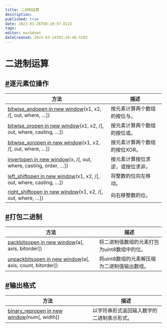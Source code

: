 ```yaml
---
title: 二进制运算
description: 
published: true
date: 2023-03-26T08:10:57.812Z
tags: 
editor: markdown
dateCreated: 2023-03-14T02:29:46.529Z
---
```


# 二进制运算

## [#](https://www.numpy.org.cn/reference/routines/bitwise.html#逐元素位操作)逐元素位操作

| 方法                                                         | 描述                             |
| ------------------------------------------------------------ | -------------------------------- |
| [bitwise_andopen in new window](https://numpy.org/devdocs/reference/generated/numpy.bitwise_and.html#numpy.bitwise_and)(x1, x2, /[, out, where, …]) | 按元素计算两个数组的按位与。     |
| [bitwise_oropen in new window](https://numpy.org/devdocs/reference/generated/numpy.bitwise_or.html#numpy.bitwise_or)(x1, x2, /[, out, where, casting, …]) | 按元素计算两个数组的按位或。     |
| [bitwise_xoropen in new window](https://numpy.org/devdocs/reference/generated/numpy.bitwise_xor.html#numpy.bitwise_xor)(x1, x2, /[, out, where, …]) | 按元素计算两个数组的按位XOR。    |
| [invertopen in new window](https://numpy.org/devdocs/reference/generated/numpy.invert.html#numpy.invert)(x, /[, out, where, casting, order, …]) | 按元素计算按位求逆，或按位求非。 |
| [left_shiftopen in new window](https://numpy.org/devdocs/reference/generated/numpy.left_shift.html#numpy.left_shift)(x1, x2, /[, out, where, casting, …]) | 将整数的位向左移动。             |
| [right_shiftopen in new window](https://numpy.org/devdocs/reference/generated/numpy.right_shift.html#numpy.right_shift)(x1, x2, /[, out, where, …]) | 向右移整数的位。                 |

## [#](https://www.numpy.org.cn/reference/routines/bitwise.html#打包二进制)打包二进制

| 方法                                                         | 描述                                        |
| ------------------------------------------------------------ | ------------------------------------------- |
| [packbitsopen in new window](https://numpy.org/devdocs/reference/generated/numpy.packbits.html#numpy.packbits)(a[, axis, bitorder]) | 将二进制值数组的元素打包为uint8数组中的位。 |
| [unpackbitsopen in new window](https://numpy.org/devdocs/reference/generated/numpy.unpackbits.html#numpy.unpackbits)(a[, axis, count, bitorder]) | 将uint8数组的元素解压缩为二进制值输出数组。 |

## [#](https://www.numpy.org.cn/reference/routines/bitwise.html#输出格式)输出格式

| 方法                                                         | 描述                                       |
| ------------------------------------------------------------ | ------------------------------------------ |
| [binary_repropen in new window](https://numpy.org/devdocs/reference/generated/numpy.binary_repr.html#numpy.binary_repr)(num[, width]) | 以字符串形式返回输入数字的二进制表示形式。 |